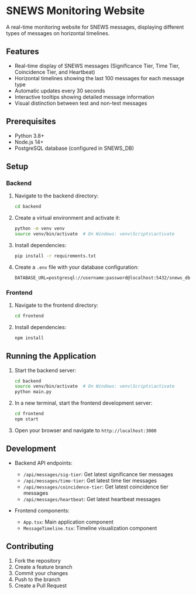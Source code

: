 # SNEWS Monitoring Website

A real-time monitoring website for SNEWS messages, displaying different types of messages on horizontal timelines.

## Features

- Real-time display of SNEWS messages (Significance Tier, Time Tier, Coincidence Tier, and Heartbeat)
- Horizontal timelines showing the last 100 messages for each message type
- Automatic updates every 30 seconds
- Interactive tooltips showing detailed message information
- Visual distinction between test and non-test messages

## Prerequisites

- Python 3.8+
- Node.js 14+
- PostgreSQL database (configured in SNEWS_DB)

## Setup

### Backend

1. Navigate to the backend directory:
   ```bash
   cd backend
   ```

2. Create a virtual environment and activate it:
   ```bash
   python -m venv venv
   source venv/bin/activate  # On Windows: venv\Scripts\activate
   ```

3. Install dependencies:
   ```bash
   pip install -r requirements.txt
   ```

4. Create a `.env` file with your database configuration:
   ```
   DATABASE_URL=postgresql://username:password@localhost:5432/snews_db
   ```

### Frontend

1. Navigate to the frontend directory:
   ```bash
   cd frontend
   ```

2. Install dependencies:
   ```bash
   npm install
   ```

## Running the Application

1. Start the backend server:
   ```bash
   cd backend
   source venv/bin/activate  # On Windows: venv\Scripts\activate
   python main.py
   ```

2. In a new terminal, start the frontend development server:
   ```bash
   cd frontend
   npm start
   ```

3. Open your browser and navigate to `http://localhost:3000`

## Development

- Backend API endpoints:
  - `/api/messages/sig-tier`: Get latest significance tier messages
  - `/api/messages/time-tier`: Get latest time tier messages
  - `/api/messages/coincidence-tier`: Get latest coincidence tier messages
  - `/api/messages/heartbeat`: Get latest heartbeat messages

- Frontend components:
  - `App.tsx`: Main application component
  - `MessageTimeline.tsx`: Timeline visualization component

## Contributing

1. Fork the repository
2. Create a feature branch
3. Commit your changes
4. Push to the branch
5. Create a Pull Request 